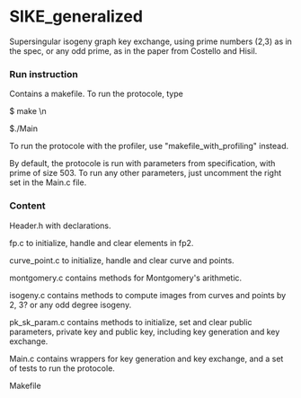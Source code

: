 # SIKE_generalized

Supersingular isogeny graph key exchange, using prime numbers (2,3) as in the spec, or any odd prime, as in the paper from Costello and Hisil.

### Run instruction

Contains a makefile.
To run the protocole, type

$ make \n

$./Main

To run the protocole with the profiler, use "makefile_with_profiling" instead.

By default, the protocole is run with parameters from specification, with prime of size 503. To run any other parameters, just uncomment the right set in the Main.c file.

### Content

Header.h with declarations.

fp.c to initialize, handle and clear elements in fp2.

curve_point.c to initialize, handle and clear curve and points.

montgomery.c contains methods for Montgomery's arithmetic.

isogeny.c contains methods to compute images from curves and points by 2, 3? or any odd degree isogeny.

pk_sk_param.c  contains methods to initialize, set and clear public parameters, private key and public key, including key generation and key exchange.

Main.c contains wrappers for key generation and key exchange, and a set of tests to run the protocole.

Makefile 
